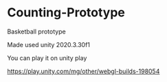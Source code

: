 # Counting-Prototype
 Basketball prototype
 
 Made used unity 2020.3.30f1
 
 You can play it on unity play
 
 https://play.unity.com/mg/other/webgl-builds-198054
